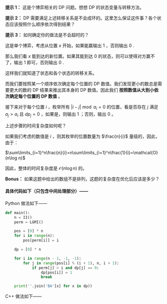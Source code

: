 **提示 1：** 这是个博弈相关的 DP 问题。想想 DP 的状态变量与转移方法。

**提示 2：** DP 需要满足上述转移关系是不会成环的。这里怎么保证这件事？各个状态应该按照什么顺序依次得到结果？

**提示 3：** 如何确定你的做法是不会超时的？

这是单个博弈，考虑从位置 $x$ 开始，如果能赢输出 $1$ ，否则输出 $0$ .

那么我们看 $x$ 能到达的新位置。如果其能到达 $0$ 的状态，则可以使得对方赢不了，输出 $1$ 即可，否则输出 $0$ .

这样我们就知道了状态和各个状态的转移关系。

而我们要按照某一个顺序依次确定每个位置的 DP 数值。我们发现更小的数总是需要更大的数的 DP 结果来推出其本身的 DP 数值。因此我们 **按照数值从大到小依次确定每个位置的 DP 数值** 。

接下来对于每个位置 $i$ ，枚举所有 $|i-j|\bmod a_i=0$ 的位置，看是否存在 $j$ 满足 $a_j\gt a_i$ 且 $dp_j=0$ ，如果是，则输出 $1$ ；否则，输出 $0$ 。

上述步骤的时间复杂度如何呢？

如果我们考虑的数值是 $i$ ，则其枚举的位置数量为 $\frac{n}{i}$ 量级的，因此，由于：

$\sum\limits_{i=1}^n\frac{n}{i}=n\sum\limits_{i=1}^n\frac{1}{i}=\mathcal{O}(n\log n)$

因此，整体的时间复杂度是 $\mathcal{O}(n\log n)$ 的。

**Bonus：** 如果这题中给出的数组不是排列，这题的复杂度在优化后应该是多少？

#### 具体代码如下（只包含中间处理部分）——

Python 做法如下——

```Python []
def main():
    n = II()
    perm = LGMI()

    pos = [0] * n
    for i in range(n):
        pos[perm[i]] = i

    dp = [0] * n

    for i in range(n - 1, -1, -1):
        for j in range(pos[i] % (i + 1), n, i + 1):
            if perm[j] > i and dp[j] == 0:
                dp[pos[i]] = 1
                break

    print(''.join('BA'[x] for x in dp))
```

C++ 做法如下——

```cpp []
```